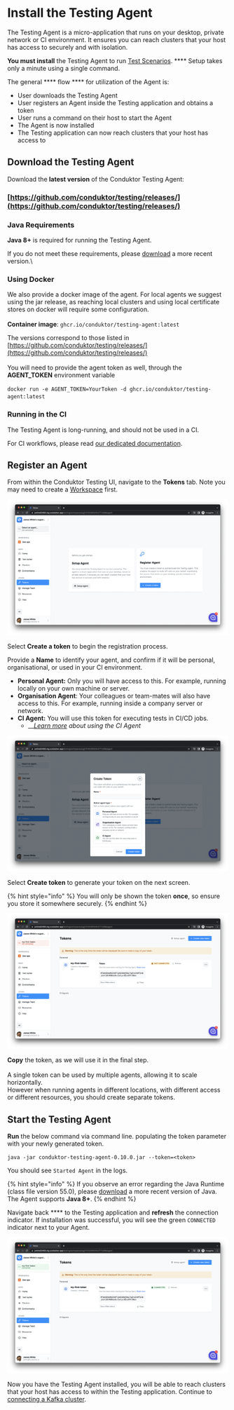 # Install the Testing Agent

The Testing Agent is a micro-application that runs on your desktop, private network or CI environment. It ensures you can reach clusters that your host has access to securely and with isolation.

**You must install** the Testing Agent to run [Test Scenarios](../features/building-tests/test-scenarios.md). **** Setup takes only a minute using a single command.

The general **** flow **** for utilization of the Agent is:

* User downloads the Testing Agent
* User registers an Agent inside the Testing application and obtains a token
* User runs a command on their host to start the Agent
* The Agent is now installed
* The Testing application can now reach clusters that your host has access to

## Download the Testing Agent

Download the **latest version** of the Conduktor Testing Agent:

### [https://github.com/conduktor/testing/releases/](https://github.com/conduktor/testing/releases/)

### Java Requirements

**Java 8+** is required for running the Testing Agent.&#x20;

If you do not meet these requirements, please [download](https://www.oracle.com/java/technologies/downloads/) a more recent version.\


### Using Docker

We also provide a docker image of the agent. For local agents we suggest using the jar release, as reaching local clusters and using local certificate stores on docker will require some configuration.\
\
**Container image**: `ghcr.io/conduktor/testing-agent:latest`

The versions correspond to those listed in [https://github.com/conduktor/testing/releases/](https://github.com/conduktor/testing/releases/) \
\
You will need to provide the agent token as well, through the **AGENT\_TOKEN** environment variable

`docker run -e AGENT_TOKEN=YourToken -d ghcr.io/conduktor/testing-agent:latest`



### Running in the CI

The Testing Agent is long-running, and should not be used in a CI.

For CI workflows, please read [our dedicated documentation](../features/ci-cd-automation.md).



## Register an Agent&#x20;

From within the Conduktor Testing UI, navigate to the **Tokens** tab. Note you may need to create a [Workspace](../features/workspace.md) first.

![](<../.gitbook/assets/image (137).png>)

Select **Create a token** to begin the registration process.

Provide a **Name** to identify your agent, and confirm if it will be personal, organisational, or used in your CI environment.

* **Personal Agent:** Only you will have access to this. For example, running locally on your own machine or server.
* **Organisation Agent**: Your colleagues or team-mates will also have access to this. For example, running inside a company server or network.
* **CI Agent:** You will use this token for executing tests in CI/CD jobs.
  * __[_Learn more_](../features/ci-cd-automation.md) _about using the CI Agent_

![](<../.gitbook/assets/image (31).png>)

Select **Create token** to generate your token on the next screen.&#x20;

{% hint style="info" %}
You will only be shown the token **once**, so ensure you store it somewhere securely.&#x20;
{% endhint %}

![](<../.gitbook/assets/image (73).png>)

**Copy** the token, as we will use it in the final step.\
\
A single token can be used by multiple agents, allowing it to scale horizontally. \
However when running agents in different locations, with different access or different resources, you should create separate tokens.

## Start the Testing Agent

**Run** the below command via command line. populating the token parameter with your newly generated token.

```
java -jar conduktor-testing-agent-0.10.0.jar --token=<token>
```

You should see `Started Agent` in the logs.&#x20;

{% hint style="info" %}
If you observe an error regarding the Java Runtime (class file version 55.0), please [download](https://www.oracle.com/java/technologies/downloads/) a more recent version of Java. The Agent supports **Java 8+**.
{% endhint %}

Navigate back **** to the Testing application and **refresh** the connection indicator. If installation was successful, you will see the green `CONNECTED` indicator next to your Agent.

![](<../.gitbook/assets/image (69).png>)

Now you have the Testing Agent installed, you will be able to reach clusters that your host has access to within the Testing application. Continue to [connecting a Kafka cluster](connect-to-a-kafka-cluster.md).
